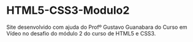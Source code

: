 # HTML5-CSS3-Modulo2
Site desenvolvido com ajuda do Profº Gustavo Guanabara do Curso em Vídeo no desafio do módulo 2 do curso de HTML5 e CSS3.
